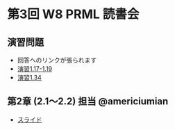 第3回 W8 PRML 読書会
====

演習問題
----

- 回答へのリンクが張られます
- [演習1.17-1.19](https://github.com/daimatz/w8prml/blob/master/files/2012-10-02/ex1.17-1.19.pdf?raw=true)
- [演習1.34](https://github.com/daimatz/w8prml/blob/master/files/2012-10-02/PRML-1.34.pdf?raw=true)

第2章 (2.1～2.2) 担当 @americiumian
----

- [スライド](http://www.slideshare.net/TakutoKimura/prml21-22)
